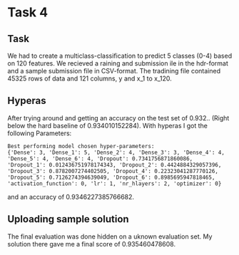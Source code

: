 # Task 4

## Task
We had to create a multiclass-classification to predict 5 classes (0-4) based on 120 features. We recieved a raining and submission ile in the hdr-format and a sample submission file in CSV-format. The tradining file contained 45325 rows of data and 121 columns, y and x_1 to x_120.

## Hyperas
After trying around and getting an accuracy on the test set of 0.932.. (Right below the hard baseline of 0.934010152284). With hyperas I got the following Parameters:

```
Best performing model chosen hyper-parameters:
{'Dense': 3, 'Dense_1': 5, 'Dense_2': 4, 'Dense_3': 3, 'Dense_4': 4, 'Dense_5': 4, 'Dense_6': 4, 'Dropout': 0.7341756871860086, 'Dropout_1': 0.012436751978174343, 'Dropout_2': 0.4424884329057396, 'Dropout_3': 0.8782007274402505, 'Dropout_4': 0.22323041287770126, 'Dropout_5': 0.7126274394639049, 'Dropout_6': 0.8985695947818465, 'activation_function': 0, 'lr': 1, 'nr_hlayers': 2, 'optimizer': 0}
```

and an accuracy of 0.9346227385766682. 

## Uploading sample solution

The final evaluation was done hidden on a uknown evaluation set. My solution there gave me a final score of 0.935460478608.
